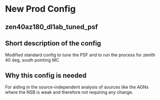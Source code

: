 # New Prod Config 

## zen40az180_dl1ab_tuned_psf

## Short description of the config

Modified standard config to tune the PSF and to run the process for zenith 40 deg, south pointing MC

## Why this config is needed 

For aiding in the source-independent analysis of sources like the AGNs where the NSB is weak and therefore not requiring any change.
